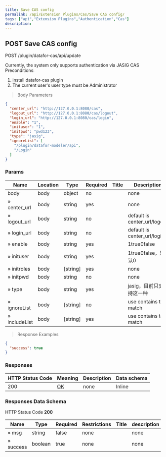 ```yaml
---
title: Save CAS config
permalink: /api/Extension Plugins/Cas/Save CAS config/
tags: ["api","Extension Plugins","Authentication","Cas"]
description: 
---
```


## POST Save CAS config

POST /plugin/datafor-cas/api/update

Currently, the system only supports authentication via JASIG CAS
Preconditions:
1. install datafor-cas plugin
2. The current user's user type must be Administrator

> Body Parameters

```json
{
  "center_url": "http://127.0.0.1:8080/cas",
  "logout_url": "http://127.0.0.1:8080/cas/logout",
  "login_url": "http://127.0.0.1:8080/cas/login",
  "enable": "1",
  "inituser": "1",
  "initpwd": "pwd123",
  "type": "jasig",
  "ignoreList": [
    "/plugin/datafor-modeler/api",
    "/Login"
  ]
}
```

### Params

|Name|Location|Type|Required|Title|Description|
|---|---|---|---|---|---|
|body|body|object| no ||none|
|» center_url|body|string| yes ||none|
|» logout_url|body|string| no ||default is center_url/logout|
|» login_url|body|string| no ||default is center_url/login|
|» enable|body|string| yes ||1true0false|
|» inituser|body|string| yes ||1true0false，默认0|
|» initroles|body|[string]| yes ||none|
|» initpwd|body|string| no ||none|
|» type|body|string| yes ||jasig，目前只支持这一种|
|» ignoreList|body|[string]| no ||use contains to match|
|» includeList|body|[string]| yes ||use contains to match|

> Response Examples

```json
{
  "success": true
}
```

### Responses

|HTTP Status Code |Meaning|Description|Data schema|
|---|---|---|---|
|200|[OK](https://tools.ietf.org/html/rfc7231#section-6.3.1)|none|Inline|

### Responses Data Schema

HTTP Status Code **200**

|Name|Type|Required|Restrictions|Title|description|
|---|---|---|---|---|---|
|» msg|string|false|none||none|
|» success|boolean|true|none||none|